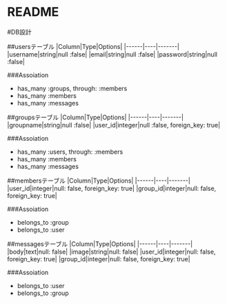 # README

#DB設計

##usersテーブル
|Column|Type|Options|
|------|----|-------|
|username|string|null :false|
|email|string|null :false|
|password|string|null :false|


###Assoiation
- has_many :groups, through: :members
- has_many :members
- has_many :messages


##groupsテーブル
|Column|Type|Options|
|------|----|-------|
|groupname|string|null :false|
|user_id|integer|null :false, foreign_key: true|

###Assoiation
- has_many :users, through: :members
- has_many :members
- has_many :messages


##membersテーブル
|Column|Type|Options|
|------|----|-------|
|user_id|integer|null: false, foreign_key: true|
|group_id|integer|null: false, foreign_key: true|

###Assoiation
- belongs_to :group
- belongs_to :user

##messagesテーブル
|Column|Type|Options|
|------|----|-------|
|body|text|null: false|
|image|string|null: false|
|user_id|integer|null: false, foreign_key: true|
|group_id|integer|null: false, foreign_key: true|

###Assoiation
- belongs_to :user
- belongs_to :group
